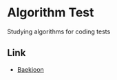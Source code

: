 # Algorithm Test

Studying algorithms for coding tests

## Link

- [Baekjoon](https://www.acmicpc.net/)
